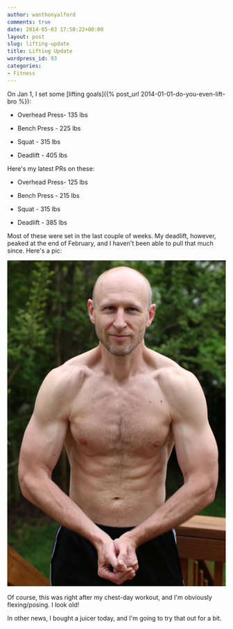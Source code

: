 ```yaml
---
author: wanthonyalford
comments: true
date: 2014-05-03 17:50:22+00:00
layout: post
slug: lifting-update
title: Lifting Update
wordpress_id: 93
categories:
- Fitness
---
```


On Jan 1, I set some [lifting goals]({% post_url 2014-01-01-do-you-even-lift-bro %}):



	
  * Overhead Press- 135 lbs

	
  * Bench Press - 225 lbs

	
  * Squat - 315 lbs

	
  * Deadlift - 405 lbs


Here's my latest PRs on these:

	
  * Overhead Press- 125 lbs

	
  * Bench Press - 215 lbs

	
  * Squat - 315 lbs

	
  * Deadlift - 385 lbs


Most of these were set in the last couple of weeks. My deadlift, however, peaked at the end of February, and I haven't been able to pull that much since. Here's a pic:

[![Pose](/images/birthday.jpg)](/images/birthday.jpg)

Of course, this was right after my chest-day workout, and I'm obviously flexing/posing. I look old!

In other news, I bought a juicer today, and I'm going to try that out for a bit.
